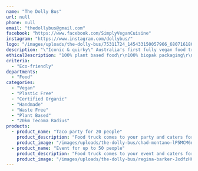 ```yaml
---
name: "The Dolly Bus"
url: null
phone: null
email: "thedollybus@gmail.com"
facebook: "https://www.facebook.com/SimplyVeganCuisine"
instagram: "https://www.instagram.com/dollybus/"
logo: "/images/uploads/the-dolly-bus/75311724_145433150057966_6807161801048924159_n.jpg"
description: "\"Iconic & quirky\" Australia's first fully vegan food truck. Serving up 100% ethical and plant based food at local markets, events and music festivals."
ethicalDescription: "100% plant based food\r\n100% biopak packaging\r\nLow impact business\r\n\r\n"
criteria:
  - "Eco-friendly"
departments:
  - "Food"
categories:
  - "Vegan"
  - "Plastic Free"
  - "Certified Organic"
  - "Handmade"
  - "Waste Free"
  - "Plant Based"
  - "20km Tecoma Radius"
products:
  - product_name: "Taco party for 20 people"
    product_description: "Food truck comes to your party and caters for up to 20 people!\r\n\r\nNormally $980/$49pp\r\nNow $686/$34pp\r\nSaving $294/$15pp\r\n\r\nDetails on this catering package on our website: http://dollybus.com.au/home/catering/\r\n\r\nOffer limited for 12 months. T & C's apply. "
    product_image: "/images/uploads/the-dolly-bus/chad-montano-lP5MCM6nZ5A-unsplash.jpg"
  - product_name: "Event for up to 50 people"
    product_description: "Food truck comes to your event and caters for up to 50 people!\r\n\r\nNormally $2450/$49pp\r\nNow $1715/$34pp\r\nSaving $735/$15pp\r\n\r\nDetails on this catering package on our website: http://dollybus.com.au/home/catering/\r\n\r\nOffer limited for 12 months. T & C's apply. "
    product_image: "/images/uploads/the-dolly-bus/regina-barker-JxdfzHQxw90-unsplash (2).jpg"
---
```

